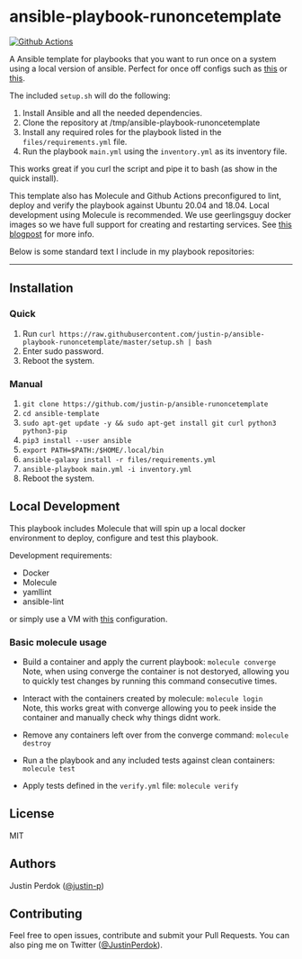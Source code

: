 # ansible-playbook-runoncetemplate

[![Github Actions](https://img.shields.io/github/workflow/status/justin-p/ansible-playbook-template/CI?label=Github%20Actions&logo=github&style=flat-square)](https://github.com/justin-p/ansible-playbook-runoncetemplate/actions)

A Ansible template for playbooks that you want to run once on a system using a local version of ansible.
Perfect for once off configs such as [this](https://github.com/justin-p/ansible-playbook-terraform-workstation) or [this](https://github.com/justin-p/ansible-playbook-my-linux-workstation).

The included `setup.sh` will do the following:

1. Install Ansible and all the needed dependencies.
2. Clone the repository at /tmp/ansible-playbook-runoncetemplate
3. Install any required roles for the playbook listed in the `files/requirements.yml` file.
4. Run the playbook `main.yml` using the `inventory.yml` as its inventory file.

This works great if you curl the script and pipe it to bash (as show in the quick install). 

This template also has Molecule and Github Actions preconfigured to lint, deploy and verify the playbook against Ubuntu 20.04 and 18.04. Local development using Molecule is recommended. We use geerlingsguy docker images so we have full support for creating and restarting services. See [this blogpost](https://www.jeffgeerling.com/blog/2018/testing-your-ansible-roles-molecule) for more info.

Below is some standard text I include in my playbook repositories:

---

## Installation

### Quick

1. Run `curl https://raw.githubusercontent.com/justin-p/ansible-playbook-runoncetemplate/master/setup.sh | bash`
2. Enter sudo password.
3. Reboot the system.

### Manual

1. `git clone https://github.com/justin-p/ansible-runoncetemplate`
2. `cd ansible-template`
3. `sudo apt-get update -y && sudo apt-get install git curl python3 python3-pip`
4. `pip3 install --user ansible `
5. `export PATH=$PATH:/$HOME/.local/bin`
6. `ansible-galaxy install -r files/requirements.yml`
7. `ansible-playbook main.yml -i inventory.yml`
8. Reboot the system.

## Local Development

This playbook includes Molecule that will spin up a local docker environment to deploy, configure and test this playbook.

Development requirements:

- Docker
- Molecule
- yamllint
- ansible-lint

or simply use a VM with [this](https://github.com/justin-p/ansible-terraform-workstation) configuration.

### Basic molecule usage

- Build a container and apply the current playbook: `molecule converge`  
Note, when using converge the container is not destoryed, allowing you to quickly test changes by running this command consecutive times.

- Interact with the containers created by molecule: `molecule login`  
Note, this works great with converge allowing you to peek inside the container and manually check why things didnt work.

- Remove any containers left over from the converge command: `molecule destroy`

- Run a the playbook and any included tests against clean containers: `molecule test`

- Apply tests defined in the `verify.yml` file: `molecule verify`

## License

MIT

## Authors

Justin Perdok ([@justin-p](https://github.com/justin-p/))

## Contributing

Feel free to open issues, contribute and submit your Pull Requests. You can also ping me on Twitter ([@JustinPerdok](https://twitter.com/JustinPerdok)).
